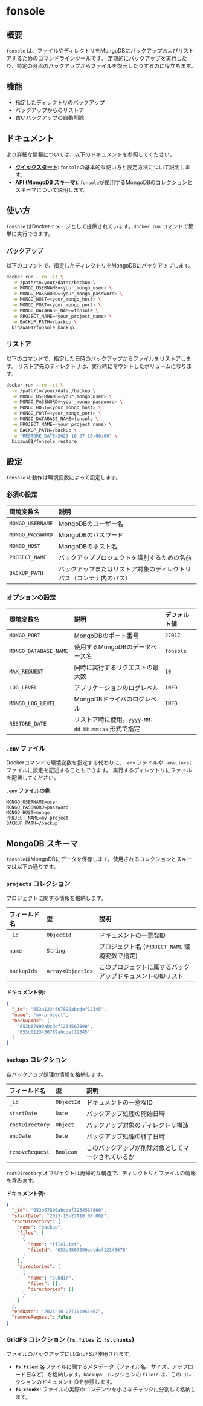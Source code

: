 # fonsole

## 概要

`fonsole` は、ファイルやディレクトリをMongoDBにバックアップおよびリストアするためのコマンドラインツールです。
定期的にバックアップを実行したり、特定の時点のバックアップからファイルを復元したりするのに役立ちます。

## 機能

-   指定したディレクトリのバックアップ
-   バックアップからのリストア
-   古いバックアップの自動削除

## ドキュメント

より詳細な情報については、以下のドキュメントを参照してください。

-   [**クイックスタート**](./QUICKSTART.md): `fonsole`の基本的な使い方と設定方法について説明します。
-   [**API (MongoDB スキーマ)**](./API.md): `fonsole`が使用するMongoDBのコレクションとスキーマについて説明します。

## 使い方

`fonsole` はDockerイメージとして提供されています。`docker run` コマンドで簡単に実行できます。

### バックアップ

以下のコマンドで、指定したディレクトリをMongoDBにバックアップします。

```bash
docker run --rm -it \
  -v /path/to/your/data:/backup \
  -e MONGO_USERNAME=<your_mongo_user> \
  -e MONGO_PASSWORD=<your_mongo_password> \
  -e MONGO_HOST=<your_mongo_host> \
  -e MONGO_PORT=<your_mongo_port> \
  -e MONGO_DATABASE_NAME=fonsole \
  -e PROJECT_NAME=<your_project_name> \
  -e BACKUP_PATH=/backup \
  kigawa01/fonsole backup
```

### リストア

以下のコマンドで、指定した日時のバックアップからファイルをリストアします。
リストア先のディレクトリは、実行時にマウントしたボリュームになります。

```bash
docker run --rm -it \
  -v /path/to/your/data:/backup \
  -e MONGO_USERNAME=<your_mongo_user> \
  -e MONGO_PASSWORD=<your_mongo_password> \
  -e MONGO_HOST=<your_mongo_host> \
  -e MONGO_PORT=<your_mongo_port> \
  -e MONGO_DATABASE_NAME=fonsole \
  -e PROJECT_NAME=<your_project_name> \
  -e BACKUP_PATH=/backup \
  -e "RESTORE_DATE=2023-10-27 10:00:00" \
  kigawa01/fonsole restore
```

## 設定

`fonsole` の動作は環境変数によって設定します。

### 必須の設定

| 環境変数名 | 説明 |
| :--- | :--- |
| `MONGO_USERNAME` | MongoDBのユーザー名 |
| `MONGO_PASSWORD` | MongoDBのパスワード |
| `MONGO_HOST` | MongoDBのホスト名 |
| `PROJECT_NAME` | バックアッププロジェクトを識別するための名前 |
| `BACKUP_PATH` | バックアップまたはリストア対象のディレクトリパス（コンテナ内のパス） |

### オプションの設定

| 環境変数名 | 説明 | デフォルト値 |
| :--- | :--- | :--- |
| `MONGO_PORT` | MongoDBのポート番号 | `27017` |
| `MONGO_DATABASE_NAME` | 使用するMongoDBのデータベース名 | `fonsole` |
| `MAX_REQUEST` | 同時に実行するリクエストの最大数 | `10` |
| `LOG_LEVEL` | アプリケーションのログレベル | `INFO` |
| `MONGO_LOG_LEVEL` | MongoDBドライバのログレベル | `INFO` |
| `RESTORE_DATE` | リストア時に使用。`yyyy-MM-dd HH:mm:ss` 形式で指定 | |

### `.env` ファイル

Dockerコマンドで環境変数を指定する代わりに、`.env` ファイルや `.env.local` ファイルに設定を記述することもできます。
実行するディレクトリにファイルを配置してください。

**`.env` ファイルの例:**
```
MONGO_USERNAME=user
MONGO_PASSWORD=password
MONGO_HOST=mongo
PROJECT_NAME=my-project
BACKUP_PATH=/backup
```

## MongoDB スキーマ

`fonsole`はMongoDBにデータを保存します。使用されるコレクションとスキーマは以下の通りです。

### `projects` コレクション

プロジェクトに関する情報を格納します。

| フィールド名 | 型 | 説明 |
| :--- | :--- | :--- |
| `_id` | `ObjectId` | ドキュメントの一意なID |
| `name` | `String` | プロジェクト名 (`PROJECT_NAME` 環境変数で指定) |
| `backupIds` | `Array<ObjectId>` | このプロジェクトに属するバックアップドキュメントのIDリスト |

**ドキュメント例:**
```json
{
  "_id": "653a1234567890abcdef12345",
  "name": "my-project",
  "backupIds": [
    "653b67890abcdef1234567890",
    "653c0123456789abcdef12345"
  ]
}
```

### `backups` コレクション

各バックアップ処理の情報を格納します。

| フィールド名 | 型 | 説明 |
| :--- | :--- | :--- |
| `_id` | `ObjectId` | ドキュメントの一意なID |
| `startDate` | `Date` | バックアップ処理の開始日時 |
| `rootDirectory` | `Object` | バックアップ対象のディレクトリ構造 |
| `endDate` | `Date` | バックアップ処理の終了日時 |
| `removeRequest` | `Boolean` | このバックアップが削除対象としてマークされているか |

`rootDirectory` オブジェクトは再帰的な構造で、ディレクトリとファイルの情報を含みます。

**ドキュメント例:**
```json
{
  "_id": "653b67890abcdef1234567890",
  "startDate": "2023-10-27T10:00:00Z",
  "rootDirectory": {
    "name": "backup",
    "files": [
      {
        "name": "file1.txt",
        "fileId": "653d4567890abcdef12345678"
      }
    ],
    "directories": [
      {
        "name": "subdir",
        "files": [],
        "directories": []
      }
    ]
  },
  "endDate": "2023-10-27T10:05:00Z",
  "removeRequest": false
}
```

### GridFS コレクション (`fs.files` と `fs.chunks`)

ファイルのバックアップにはGridFSが使用されます。

- **`fs.files`**: 各ファイルに関するメタデータ（ファイル名、サイズ、アップロード日など）を格納します。`backups` コレクションの `fileId` は、このコレクションのドキュメントIDを参照します。
- **`fs.chunks`**: ファイルの実際のコンテンツを小さなチャンクに分割して格納します。
